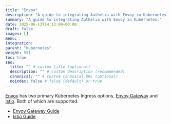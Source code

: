 ```yaml
---
title: "Envoy"
description: "A guide to integrating Authelia with Envoy in Kubernetes."
summary: "A guide to integrating Authelia with Envoy in Kubernetes."
date: 2025-06-13T14:12:09+00:00
draft: false
images: []
menu:
integration:
parent: "kubernetes"
weight: 551
toc: true
seo:
  title: "" # custom title (optional)
  description: "" # custom description (recommended)
  canonical: "" # custom canonical URL (optional)
  noindex: false # false (default) or true
---
```


[Envoy] has two primary Kubernetes Ingress options, [Envoy Gateway](gateway.md) and [Istio](istio.md). Both of which
are supported.

- [Envoy Gateway Guide](gateway.md)
- [Istio Guide](istio.md)

[Envoy]: https://www.envoyproxy.io/
